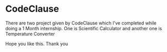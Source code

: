 # CodeClause

There are two project given by CodeClause which I've completed while doing a 1 Month internship.
One is Scientific Calculator
and another one is Temperature Converter

Hope you like this.
Thank you
